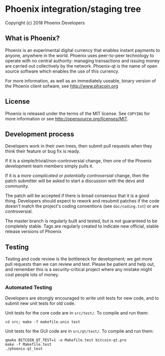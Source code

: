 Phoenix integration/staging tree
================================


Copyright (c) 2018 Phoenix Developers

What is Phoenix?
----------------

Phoenix is an experimental digital currency that enables instant payments to anyone,
anywhere in the world. Phoenix uses peer-to-peer technology to operate with no 
central authority: managing transactions and issuing money are carried out
collectively by the network. Phoenix-qt is the name of open source software
which enables the use of this currency.


For more information, as well as an immediately useable, binary version of
the Phoenix client sofware, see http://www.phxcoin.org

License
-------

Phoenix is released under the terms of the MIT license. See `COPYING` for more
information or see http://opensource.org/licenses/MIT.

Development process
-------------------

Developers work in their own trees, then submit pull requests when they think
their feature or bug fix is ready.

If it is a simple/trivial/non-controversial change, then one of the Phoenix
development team members simply pulls it.

If it is a *more complicated or potentially controversial* change, then the patch
submitter will be asked to start a discussion with the devs and community.

The patch will be accepted if there is broad consensus that it is a good thing.
Developers should expect to rework and resubmit patches if the code doesn't
match the project's coding conventions (see `doc/coding.txt`) or are
controversial.

The master branch is regularly built and tested, but is not guaranteed to be 
completely stable. Tags are regularly created to indicate new official, stable
release versions of Phoenix

Testing
-------

Testing and code review is the bottleneck for development; we get more pull
requests than we can review and test. Please be patient and help out, and
remember this is a security-critical project where any mistake might cost people
lots of money.

### Automated Testing

Developers are strongly encouraged to write unit tests for new code, and to
submit new unit tests for old code.

Unit tests for the core code are in `src/test/`. To compile and run them:

    cd src; make -f makefile.unix test

Unit tests for the GUI code are in `src/qt/test/`. To compile and run them:

    qmake BITCOIN_QT_TEST=1 -o Makefile.test bitcoin-qt.pro
    make -f Makefile.test
    ./phoenix-qt_test

